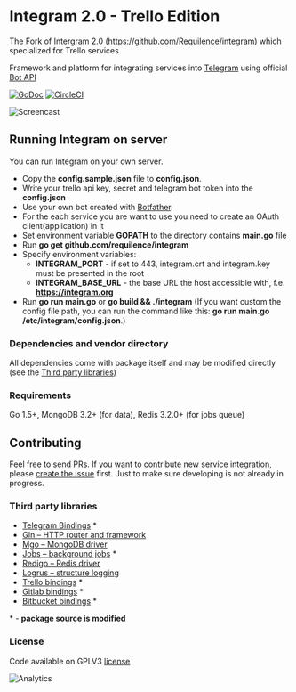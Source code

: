 Integram 2.0 - Trello Edition
===========

The Fork of Intergram 2.0 (https://github.com/Requilence/integram) which specialized for Trello services.

Framework and platform for integrating services into [Telegram](https://telegram.org) using official [Bot API](https://core.telegram.org/bots/api)

[![GoDoc](https://godoc.org/github.com/Requilence/integram?status.svg)](https://godoc.org/github.com/Requilence/integram) [![CircleCI](https://img.shields.io/circleci/project/Requilence/integram.svg)](https://circleci.com/gh/Requilence/integram)

![Screencast](https://1153359166.rsc.cdn77.org/integram/img/screencast4.gif)


Running Integram on server
------------------
You can run Integram on your own server. 

- Copy the **config.sample.json** file to **config.json**.
- Write your trello api key, secret and telegram bot token into the **config.json** 
- Use your own bot created with [Botfather](https://telegram.me/botfather).
- For the each service you are want to use you need to create an OAuth client(application) in it
- Set environment variable **GOPATH** to the directory contains **main.go** file
- Run **go get github.com/requilence/integram**
- Specify environment variables:
    - **INTEGRAM_PORT** - if set to 443, integram.crt and integram.key must be presented in the root
    - **INTEGRAM_BASE_URL** - the base URL the host accessible with, f.e. **https://integram.org**
- Run **go run main.go** or **go build && ./integram** (If you want custom the config file path, you can run the command like this: **go run main.go /etc/integram/config.json**.)


### Dependencies and vendor directory 

All dependencies come with package itself and may be modified directly (see the [Third party libraries](https://github.com/Requilence/integram#third-party-libraries))

### Requirements

Go 1.5+, MongoDB 3.2+ (for data), Redis 3.2.0+ (for jobs queue)

Contributing
------------------
Feel free to send PRs. If you want to contribute new service integration, please [create the issue](https://integram.org/issues/new) first. Just to make sure developing is not already in progress.

### Third party libraries

* [Telegram Bindings](https://github.com/go-telegram-bot-api/telegram-bot-api) *
* [Gin – HTTP router and framework](https://github.com/gin-gonic/gin)
* [Mgo – MongoDB driver](https://github.com/go-mgo/mgo)
* [Jobs – background jobs](https://github.com/albrow/jobs) *
* [Redigo – Redis driver](https://github.com/garyburd/redigo/redis)
* [Logrus – structure logging](https://github.com/Sirupsen/logrus)
* [Trello bindings](https://github.com/hackerlist/trello) *
* [Gitlab bindings](https://github.com/xanzy/go-gitlab) * 
* [Bitbucket bindings](https://github.com/ktrysmt/go-bitbucket) *

\* - **package source is modified**

### License
Code available on GPLV3 [license](https://github.com/requilence/integram/blob/master/LICENSE)

![Analytics](https://ga-beacon.appspot.com/UA-80266491-1/github_readme)
